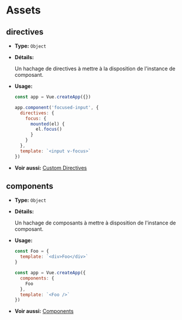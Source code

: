 # Assets

## directives

- **Type:** `Object`

- **Détails:**

  Un hachage de directives à mettre à la disposition de l'instance de composant.
  
- **Usage:**
  ```js
  const app = Vue.createApp({})
  
  app.component('focused-input', {
    directives: {
      focus: {
        mounted(el) {
          el.focus()
        }
      }
    },
    template: `<input v-focus>`
  })
  ```

- **Voir aussi:** [Custom Directives](../guide/custom-directive.html)

## components

- **Type:** `Object`

- **Détails:**

  Un hachage de composants à mettre à disposition de l'instance de composant.

- **Usage:**
  ```js
  const Foo = {
    template: `<div>Foo</div>`
  }
  
  const app = Vue.createApp({
    components: {
      Foo
    },
    template: `<Foo />`
  })
  ```

- **Voir aussi:** [Components](../guide/component-basics.html)
